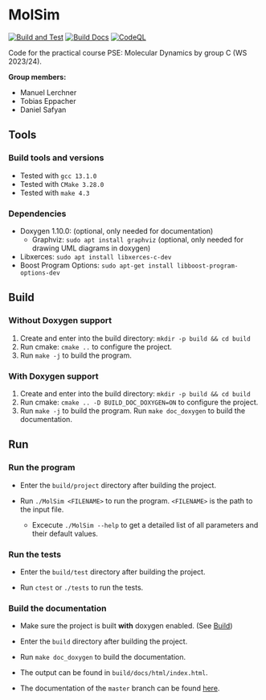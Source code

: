 # MolSim

[![Build and Test](https://github.com/ManuelLerchner/MolSim-WS23-24/actions/workflows/build-project-test-project.yml/badge.svg)](https://github.com/ManuelLerchner/MolSim-WS23-24/actions/workflows/build-project-test-project.yml)
[![Build Docs](https://github.com/ManuelLerchner/MolSim-WS23-24/actions/workflows/build-docs.yml/badge.svg)](https://github.com/ManuelLerchner/MolSim-WS23-24/actions/workflows/build-docs.yml)
[![CodeQL](https://github.com/ManuelLerchner/MolSim-WS23-24/actions/workflows/codeql.yml/badge.svg)](https://github.com/ManuelLerchner/MolSim-WS23-24/actions/workflows/codeql.yml)

Code for the practical course PSE: Molecular Dynamics by group C (WS 2023/24).

**Group members:**

- Manuel Lerchner
- Tobias Eppacher
- Daniel Safyan

## Tools

### Build tools and versions

- Tested with `gcc 13.1.0`
- Tested with `CMake 3.28.0`
- Tested with `make 4.3`

### Dependencies

- Doxygen 1.10.0: (optional, only needed for documentation)
  - Graphviz: `sudo apt install graphviz` (optional, only needed for drawing UML diagrams in doxygen)
- Libxerces: `sudo apt install libxerces-c-dev`
- Boost Program Options: `sudo apt-get install libboost-program-options-dev`

## Build

### Without Doxygen support

1. Create and enter into the build directory: `mkdir -p build && cd build`
2. Run cmake: `cmake ..` to configure the project.
3. Run `make -j` to build the program.

### With Doxygen support

1. Create and enter into the build directory: `mkdir -p build && cd build`
2. Run cmake: `cmake .. -D BUILD_DOC_DOXYGEN=ON` to configure the project.
3. Run `make -j` to build the program. Run `make doc_doxygen` to build the documentation.

## Run

### Run the program

- Enter the `build/project` directory after building the project.

- Run `./MolSim <FILENAME>` to run the program. `<FILENAME>` is the path to the input file.

  - Excecute `./MolSim --help` to get a detailed list of all parameters and their default values.

### Run the tests

- Enter the `build/test` directory after building the project.

- Run `ctest` or `./tests` to run the tests.

### Build the documentation

- Make sure the project is built **with** doxygen enabled. (See [Build](#build))

- Enter the `build` directory after building the project.

- Run `make doc_doxygen` to build the documentation.

- The output can be found in `build/docs/html/index.html`.

- The documentation of the `master` branch can be found [here](https://manuellerchner.github.io/MolSim-WS23-24/).
